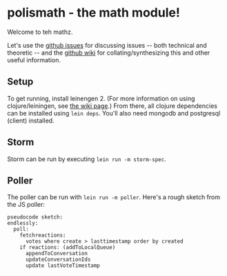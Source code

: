 # polismath - the math module!

Welcome to teh mathz.

Let's use the [github issues](https://github.com/metasoarous/polismath/issues) for discussing issues -- both technical and theoretic -- and the [github wiki](https://github.com/metasoarous/polismath/wiki/_pages) for collating/synthesizing this and other useful information.

## Setup

To get running, install leinengen 2.
(For more information on using clojure/leiningen, see [the wiki page](https://github.com/metasoarous/polismath/wiki/Working-with-clojure).)
From there, all clojure dependencies can be installed using `lein deps`.
You'll also need mongodb and postgresql (client) installed.

## Storm

Storm can be run by executing `lein run -m storm-spec`.

## Poller

The poller can be run with `lein run -m poller`.
Here's a rough sketch from the JS poller:

    pseudocode sketch:
    endlessly:
      poll:
        fetchreactions:
          votes where create > lasttimestamp order by created
        if reactions: (addToLocalQueue)
          appendToConversation
          updateConversationIds
          update lastVoteTimestamp

